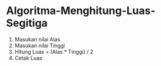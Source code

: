 # Algoritma-Menghitung-Luas-Segitiga

1. Masukan nilai Alas
2. Masukan nilai Tinggi
3. Hitung Luas = (Alas * Tinggi) / 2
4. Cetak Luas
